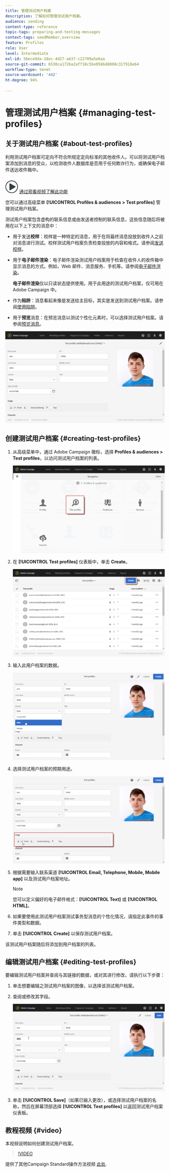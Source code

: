 ```yaml
---
title: 管理测试用户档案
description: 了解如何管理测试用户档案。
audience: sending
content-type: reference
topic-tags: preparing-and-testing-messages
context-tags: seedMember,overview
feature: Profiles
role: User
level: Intermediate
exl-id: 56ece9da-18ec-4d27-a637-c22709a5e6aa
source-git-commit: 6530ca1726a2aff18c5be9566d8008c317918e64
workflow-type: tm+mt
source-wordcount: '442'
ht-degree: 94%

---
```


# 管理测试用户档案 {#managing-test-profiles}

## 关于测试用户档案 {#about-test-profiles}

利用测试用户档案可定向不符合所规定定向标准的其他收件人。可以将测试用户档案添加到消息的受众，以检测收件人数据库是否用于任何欺诈行为，或确保电子邮件送达收件箱中。

![](assets/do-not-localize/how-to-video.png) [通过观看视频了解此功能](#video)

您可以通过高级菜单 **[!UICONTROL Profiles & audiences > Test profiles]** 管理测试用户档案。

测试用户档案包含虚构的联系信息或由发送者控制的联系信息，这些信息随后将被用在以下上下文的消息中：

* 用于发送&#x200B;**校样**：校样是一种特定的消息，用于在将最终消息投放到收件人之前对消息进行测试。校样测试用户档案负责检查投放的内容和格式。请参阅[发送校样](../../sending/using/sending-proofs.md)。
* 用于&#x200B;**电子邮件渲染**：电子邮件渲染测试用户档案用于检查在收件人的收件箱中显示消息的方式。例如，Web 邮件、消息服务、手机等。请参阅[电子邮件渲染](../../sending/using/email-rendering.md)。

  **电子邮件渲染**&#x200B;仅以只读状态提供使用。用于此用途的测试用户档案，仅可用在 Adobe Campaign 中。

* 作为&#x200B;**陷阱**：消息看起来像是发送给主目标，其实是发送到测试用户档案。请参阅[使用陷阱](../../sending/using/using-traps.md)。
* 用于&#x200B;**预览**&#x200B;消息：在预览消息以测试个性化元素时，可以选择测试用户档案。请参阅[预览消息](/help/sending/using/previewing-messages.md)。

![](assets/test_profile.png)

## 创建测试用户档案 {#creating-test-profiles}

1. 从高级菜单中，通过 Adobe Campaign 徽标，选择 **Profiles &amp; audiences > Test profiles**，以访问测试用户档案的列表。

   ![](assets/test_profile_creation_1.png)

1. 在 **[!UICONTROL Test profiles]** 仪表板中，单击 **Create**。

   ![](assets/test_profile_creation_2.png)

1. 输入此用户档案的数据。

   ![](assets/test_profile_creation_3.png)

1. 选择测试用户档案的预期用途。

   ![](assets/test_profile_creation_4.png)

1. 根据需要输入联系渠道 **[!UICONTROL Email, Telephone, Mobile, Mobile app]** 以及测试用户档案地址。

   >[!NOTE]
   >
   >您可以定义偏好的电子邮件格式：**[!UICONTROL Text]** 或 **[!UICONTROL HTML]**。

1. 如果要使用此测试用户档案测试事务型消息的个性化情况，请指定此事件的事件类型和数据。
1. 单击 **[!UICONTROL Create]** 以保存测试用户档案。

该测试用户档案随后将添加到用户档案的列表。

## 编辑测试用户档案 {#editing-test-profiles}

要编辑测试用户档案并查阅与其链接的数据，或对其进行修改，请执行以下步骤：

1. 单击想要编辑之测试用户档案的图像，以选择该测试用户档案。
1. 查阅或修改其字段。

   ![](assets/test_profile_edit.png)

1. 单击 **[!UICONTROL Save]**（如果已输入更改），或选择测试用户档案的名称，然后在屏幕顶部选择 **[!UICONTROL Test profiles]** 以返回测试用户档案仪表板。

## 教程视频 {#video}

本视频说明如何创建测试用户档案。

>[!VIDEO](https://video.tv.adobe.com/v/24094?quality=12)

提供了其他Campaign Standard操作方法视频 [此处](https://experienceleague.adobe.com/docs/campaign-standard-learn/tutorials/overview.html?lang=zh-Hans).
